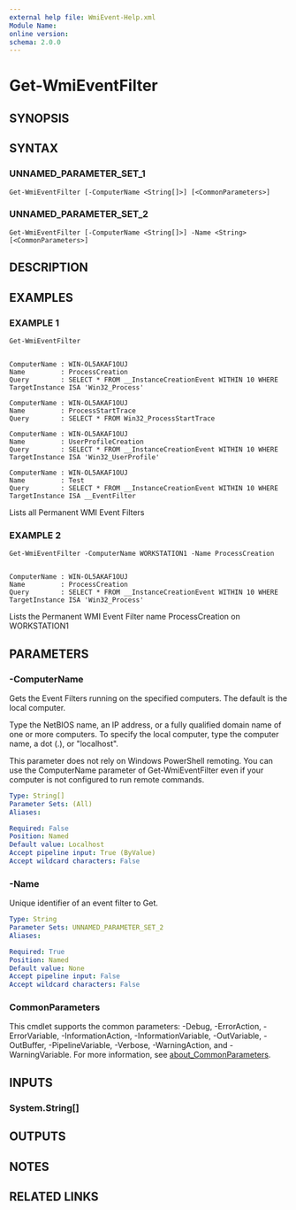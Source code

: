 ```yaml
---
external help file: WmiEvent-Help.xml
Module Name:
online version:
schema: 2.0.0
---
```


# Get-WmiEventFilter

## SYNOPSIS

## SYNTAX

### UNNAMED_PARAMETER_SET_1
```
Get-WmiEventFilter [-ComputerName <String[]>] [<CommonParameters>]
```

### UNNAMED_PARAMETER_SET_2
```
Get-WmiEventFilter [-ComputerName <String[]>] -Name <String> [<CommonParameters>]
```

## DESCRIPTION

## EXAMPLES

### EXAMPLE 1
```
Get-WmiEventFilter


ComputerName : WIN-OL5AKAF1OUJ
Name         : ProcessCreation
Query        : SELECT * FROM __InstanceCreationEvent WITHIN 10 WHERE TargetInstance ISA 'Win32_Process'

ComputerName : WIN-OL5AKAF1OUJ
Name         : ProcessStartTrace
Query        : SELECT * FROM Win32_ProcessStartTrace

ComputerName : WIN-OL5AKAF1OUJ
Name         : UserProfileCreation
Query        : SELECT * FROM __InstanceCreationEvent WITHIN 10 WHERE TargetInstance ISA 'Win32_UserProfile'

ComputerName : WIN-OL5AKAF1OUJ
Name         : Test
Query        : SELECT * FROM __InstanceCreationEvent WITHIN 10 WHERE TargetInstance ISA __EventFilter
```

Lists all Permanent WMI Event Filters

### EXAMPLE 2
```
Get-WmiEventFilter -ComputerName WORKSTATION1 -Name ProcessCreation


ComputerName : WIN-OL5AKAF1OUJ
Name         : ProcessCreation
Query        : SELECT * FROM __InstanceCreationEvent WITHIN 10 WHERE TargetInstance ISA 'Win32_Process'
```

Lists the Permanent WMI Event Filter name ProcessCreation on WORKSTATION1

## PARAMETERS

### -ComputerName
Gets the Event Filters running on the specified computers.
The default is the local computer.

Type the NetBIOS name, an IP address, or a fully qualified domain name of one or more computers.
To specify the local computer, type the computer name, a dot (.), or "localhost".

This parameter does not rely on Windows PowerShell remoting.
You can use the ComputerName parameter of Get-WmiEventFilter even if your computer is not configured to run remote commands.

```yaml
Type: String[]
Parameter Sets: (All)
Aliases:

Required: False
Position: Named
Default value: Localhost
Accept pipeline input: True (ByValue)
Accept wildcard characters: False
```

### -Name
Unique identifier of an event filter to Get.

```yaml
Type: String
Parameter Sets: UNNAMED_PARAMETER_SET_2
Aliases:

Required: True
Position: Named
Default value: None
Accept pipeline input: False
Accept wildcard characters: False
```

### CommonParameters
This cmdlet supports the common parameters: -Debug, -ErrorAction, -ErrorVariable, -InformationAction, -InformationVariable, -OutVariable, -OutBuffer, -PipelineVariable, -Verbose, -WarningAction, and -WarningVariable. For more information, see [about_CommonParameters](http://go.microsoft.com/fwlink/?LinkID=113216).

## INPUTS

### System.String[]
## OUTPUTS

## NOTES

## RELATED LINKS
